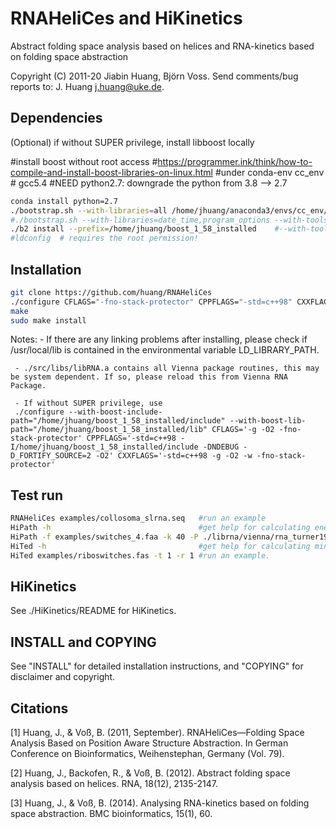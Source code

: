 # RNAHeliCes and HiKinetics
Abstract folding space analysis based on helices and RNA-kinetics based on folding space abstraction

Copyright (C) 2011-20 Jiabin Huang, Björn Voss.
Send comments/bug reports to: J. Huang <j.huang@uke.de>.


## Dependencies
(Optional) if without SUPER privilege, install libboost locally
 
#install boost without root access
#https://programmer.ink/think/how-to-compile-and-install-boost-libraries-on-linux.html
#under conda-env cc_env  # gcc5.4
#NEED python2.7: downgrade the python from 3.8 --> 2.7
```sh
conda install python=2.7
./bootstrap.sh --with-libraries=all /home/jhuang/anaconda3/envs/cc_env/bin/x86_64-conda_cos6-linux-gnu-gcc
#./bootstrap.sh --with-libraries=date_time,program_options --with-toolset=gcc
./b2 install --prefix=/home/jhuang/boost_1_58_installed    #--with-toolset=/home/jhuang/anaconda3/envs/cc_env/bin/gcc
#ldconfig  # requires the root permission!
```

## Installation
```sh
git clone https://github.com/huang/RNAHeliCes
./configure CFLAGS="-fno-stack-protector" CPPFLAGS="-std=c++98" CXXFLAGS="-std=c++98 -fno-stack-protector"
make
sudo make install
```
   Notes:
     - If there are any linking problems after installing, please check if /usr/local/lib is contained in the environmental variable LD_LIBRARY_PATH. 
     
     - ./src/libs/libRNA.a contains all Vienna package routines, this may be system dependent. If so, please reload this from Vienna RNA Package.
     
     - If without SUPER privilege, use 
     ./configure --with-boost-include-path="/home/jhuang/boost_1_58_installed/include" --with-boost-lib-path="/home/jhuang/boost_1_58_installed/lib" CFLAGS='-g -O2 -fno-stack-protector' CPPFLAGS='-std=c++98 -I/home/jhuang/boost_1_58_installed/include -DNDEBUG -D_FORTIFY_SOURCE=2 -O2' CXXFLAGS='-std=c++98 -g -O2 -w -fno-stack-protector'
     
## Test run
```sh
RNAHeliCes examples/collosoma_slrna.seq   #run an example
HiPath -h                                 #get help for calculating energy barriers of an energy landscape
HiPath -f examples/switches_4.faa -k 40 -P ./librna/vienna/rna_turner1999.par  #run an example
HiTed -h                                  #get help for calculating minimum Hishape based Tree edit distance
HiTed examples/riboswitches.fas -t 1 -r 1 #run an example.
```

## HiKinetics
See ./HiKinetics/README for HiKinetics.

## INSTALL and COPYING
See "INSTALL"        for detailed installation instructions, and
    "COPYING"        for disclaimer and copyright.
    
## Citations
[1] Huang, J., & Voß, B. (2011, September). RNAHeliCes—Folding Space Analysis Based on Position Aware Structure Abstraction. In German Conference on Bioinformatics, Weihenstephan, Germany (Vol. 79).

[2] Huang, J., Backofen, R., & Voß, B. (2012). Abstract folding space analysis based on helices. RNA, 18(12), 2135-2147.

[3] Huang, J., & Voß, B. (2014). Analysing RNA-kinetics based on folding space abstraction. BMC bioinformatics, 15(1), 60.
